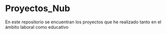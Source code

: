 # Proyectos_Nub
En este repositorio se encuentran los proyectos que he realizado tanto en el ámbito laboral como educativo
